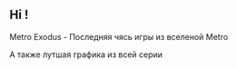## Hi ! 

Metro Exodus - Последняя чясь игры из вселеной Metro

А также лутшая графика из всей серии 
